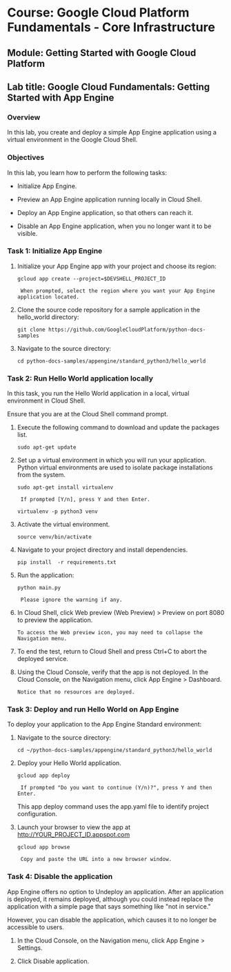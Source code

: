 # Course: Google Cloud Platform Fundamentals - Core Infrastructure
## Module: Getting Started with Google Cloud Platform
## Lab title: Google Cloud Fundamentals: Getting Started with App Engine

### Overview
In this lab, you create and deploy a simple App Engine application using a virtual environment in the Google Cloud Shell.

### Objectives
In this lab, you learn how to perform the following tasks:
* Initialize App Engine.

* Preview an App Engine application running locally in Cloud Shell.

* Deploy an App Engine application, so that others can reach it.

* Disable an App Engine application, when you no longer want it to be visible.

### Task 1: Initialize App Engine
1. Initialize your App Engine app with your project and choose its region:  
  
    `gcloud app create --project=$DEVSHELL_PROJECT_ID`

        When prompted, select the region where you want your App Engine application located.

2. Clone the source code repository for a sample application in the hello_world directory:  
  
    `git clone https://github.com/GoogleCloudPlatform/python-docs-samples`

3. Navigate to the source directory:  

    `cd python-docs-samples/appengine/standard_python3/hello_world`

### Task 2: Run Hello World application locally
In this task, you run the Hello World application in a local, virtual environment in Cloud Shell.

Ensure that you are at the Cloud Shell command prompt.

1. Execute the following command to download and update the packages list.  

    `sudo apt-get update`

2. Set up a virtual environment in which you will run your application. Python virtual environments are used to isolate package installations from the system.  

    `sudo apt-get install virtualenv`  

        If prompted [Y/n], press Y and then Enter.  

    `virtualenv -p python3 venv`

3. Activate the virtual environment.  

    `source venv/bin/activate`

4. Navigate to your project directory and install dependencies.  

    `pip install  -r requirements.txt`

5. Run the application:  

    `python main.py`  

        Please ignore the warning if any.  

6. In Cloud Shell, click Web preview (Web Preview) > Preview on port 8080 to preview the application.  

       To access the Web preview icon, you may need to collapse the Navigation menu.

7. To end the test, return to Cloud Shell and press Ctrl+C to abort the deployed service.

8. Using the Cloud Console, verify that the app is not deployed. In the Cloud Console, on the Navigation menu, click App Engine > Dashboard.  

       Notice that no resources are deployed.

### Task 3: Deploy and run Hello World on App Engine

To deploy your application to the App Engine Standard environment:

1. Navigate to the source directory: 
 
    `cd ~/python-docs-samples/appengine/standard_python3/hello_world`

2. Deploy your Hello World application. 
 
    `gcloud app deploy`  

        If prompted "Do you want to continue (Y/n)?", press Y and then Enter.  

   This app deploy command uses the app.yaml file to identify project configuration.

3. Launch your browser to view the app at http://YOUR_PROJECT_ID.appspot.com  
   
    `gcloud app browse`  
  
        Copy and paste the URL into a new browser window.

### Task 4: Disable the application

App Engine offers no option to Undeploy an application. After an application is deployed, it remains deployed, although you could instead replace the application with a simple page that says something like "not in service."

However, you can disable the application, which causes it to no longer be accessible to users.

1. In the Cloud Console, on the Navigation menu, click App Engine > Settings.

2. Click Disable application.